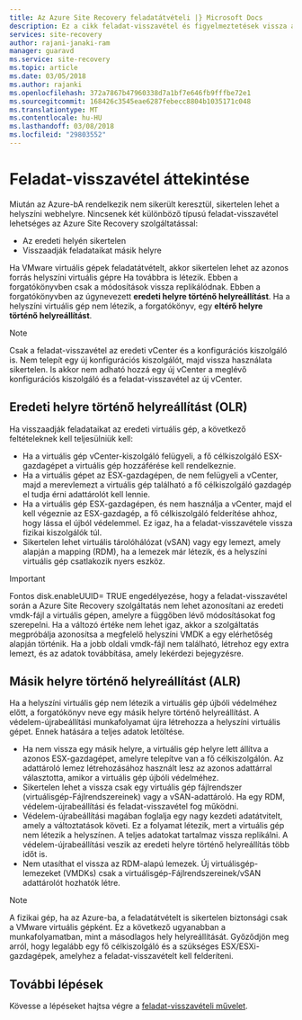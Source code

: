 ```yaml
---
title: Az Azure Site Recovery feladatátvételi |} Microsoft Docs
description: Ez a cikk feladat-visszavétel és figyelmeztetések vissza a helyszíni az Azure Site Recovery szolgáltatásban a megfelelő működése során figyelembe kell venni a különböző típusainak áttekintése.
services: site-recovery
author: rajani-janaki-ram
manager: guaravd
ms.service: site-recovery
ms.topic: article
ms.date: 03/05/2018
ms.author: rajanki
ms.openlocfilehash: 372a7867b47960338d7a1bf7e646fb9fffbe72e1
ms.sourcegitcommit: 168426c3545eae6287febecc8804b1035171c048
ms.translationtype: MT
ms.contentlocale: hu-HU
ms.lasthandoff: 03/08/2018
ms.locfileid: "29803552"
---
```

# <a name="overview-of-failback"></a>Feladat-visszavétel áttekintése

Miután az Azure-bA rendelkezik nem sikerült keresztül, sikertelen lehet a helyszíni webhelyre. Nincsenek két különböző típusú feladat-visszavétel lehetséges az Azure Site Recovery szolgáltatással: 

- Az eredeti helyén sikertelen 
- Visszaadják feladataikat másik helyre

Ha VMware virtuális gépek feladatátvételt, akkor sikertelen lehet az azonos forrás helyszíni virtuális gépre Ha továbbra is létezik. Ebben a forgatókönyvben csak a módosítások vissza replikálódnak. Ebben a forgatókönyvben az úgynevezett **eredeti helyre történő helyreállítást**. Ha a helyszíni virtuális gép nem létezik, a forgatókönyv, egy **eltérő helyre történő helyreállítást**.

> [!NOTE]
> Csak a feladat-visszavétel az eredeti vCenter és a konfigurációs kiszolgáló is. Nem telepít egy új konfigurációs kiszolgálót, majd vissza használata sikertelen. Is akkor nem adható hozzá egy új vCenter a meglévő konfigurációs kiszolgáló és a feladat-visszavétel az új vCenter.

## <a name="original-location-recovery-olr"></a>Eredeti helyre történő helyreállítást (OLR)
Ha visszaadják feladataikat az eredeti virtuális gép, a következő feltételeknek kell teljesülniük kell:

* Ha a virtuális gép vCenter-kiszolgáló felügyeli, a fő célkiszolgáló ESX-gazdagépet a virtuális gép hozzáférése kell rendelkeznie.
* Ha a virtuális gépet az ESX-gazdagépen, de nem felügyeli a vCenter, majd a merevlemezt a virtuális gép található a fő célkiszolgáló gazdagép el tudja érni adattárolót kell lennie.
* Ha a virtuális gép ESX-gazdagépen, és nem használja a vCenter, majd el kell végeznie az ESX-gazdagép, a fő célkiszolgáló felderítése ahhoz, hogy lássa el újból védelemmel. Ez igaz, ha a feladat-visszavétele vissza fizikai kiszolgálók túl.
* Sikertelen lehet virtuális tárolóhálózat (vSAN) vagy egy lemezt, amely alapján a mapping (RDM), ha a lemezek már létezik, és a helyszíni virtuális gép csatlakozik nyers eszköz.

> [!IMPORTANT]
> Fontos disk.enableUUID= TRUE engedélyezése, hogy a feladat-visszavétel során a Azure Site Recovery szolgáltatás nem lehet azonosítani az eredeti vmdk-fájl a virtuális gépen, amelyre a függőben lévő módosításokat fog szerepelni. Ha a változó értéke nem lehet igaz, akkor a szolgáltatás megpróbálja azonosítsa a megfelelő helyszíni VMDK a egy elérhetőség alapján történik. Ha a jobb oldali vmdk-fájl nem található, létrehoz egy extra lemezt, és az adatok továbbítása, amely lekérdezi bejegyzésre.

## <a name="alternate-location-recovery-alr"></a>Másik helyre történő helyreállítást (ALR)
Ha a helyszíni virtuális gép nem létezik a virtuális gép újbóli védelméhez előtt, a forgatókönyv neve egy másik helyre történő helyreállítást. A védelem-újrabeállítási munkafolyamat újra létrehozza a helyszíni virtuális gépet. Ennek hatására a teljes adatok letöltése.

* Ha nem vissza egy másik helyre, a virtuális gép helyre lett állítva a azonos ESX-gazdagépet, amelyre telepítve van a fő célkiszolgálón. Az adattároló lemez létrehozásához használt lesz az azonos adattárral választotta, amikor a virtuális gép újbóli védelméhez.
* Sikertelen lehet a vissza csak egy virtuális gép fájlrendszer (virtuálisgép-Fájlrendszereinek) vagy a vSAN-adattároló. Ha egy RDM, védelem-újrabeállítási és feladat-visszavétel fog működni.
* Védelem-újrabeállítási magában foglalja egy nagy kezdeti adatátvitelt, amely a változtatások követi. Ez a folyamat létezik, mert a virtuális gép nem létezik a helyszínen. A teljes adatokat tartalmaz vissza replikálni. A védelem-újrabeállítási veszik az eredeti helyre történő helyreállítás több időt is.
* Nem utasíthat el vissza az RDM-alapú lemezek. Új virtuálisgép-lemezeket (VMDKs) csak a virtuálisgép-Fájlrendszereinek/vSAN adattárolót hozhatók létre.

> [!NOTE]
> A fizikai gép, ha az Azure-ba, a feladatátvételt is sikertelen biztonsági csak a VMware virtuális gépként. Ez a következő ugyanabban a munkafolyamatban, mint a másodlagos hely helyreállítását. Győződjön meg arról, hogy legalább egy fő célkiszolgáló és a szükséges ESX/ESXi-gazdagépek, amelyhez a feladat-visszavételt kell felderíteni.

## <a name="next-steps"></a>További lépések

Kövesse a lépéseket hajtsa végre a [feladat-visszavételi művelet](vmware-azure-failback.md).

